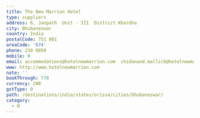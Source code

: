 ```yaml
---
title: The New Marrion Hotel
type: suppliers
address: 6, Janpath  Unit - III  District Khordha
city: Bhubaneswar
country: India
postalCode: 751 001
areaCode: '674'
phone: 238 0850
mobile: 0
email: accommodations@hotelnewmarrion.com  chidanand.mallick@hotelnewmarrion.com
www: http://www.hotelnewmarrion.com
note: ''
bookThrough: 778
currency: INR
gstType: 0
path: /destinations/india/states/orissa/cities/bhubaneswar/
category:
  - H
---
```


